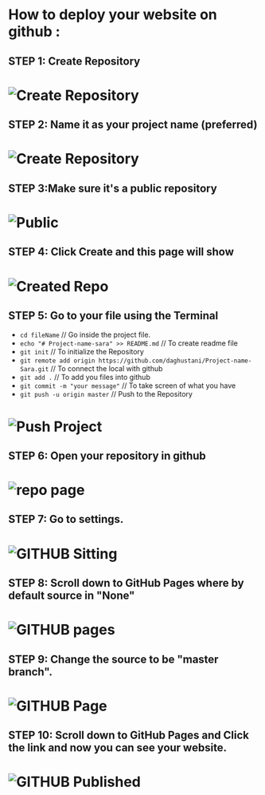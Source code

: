 # How to deploy your website on github : 
## STEP 1: Create Repository
# ![Create Repository](../images/1.png)    

## STEP 2: Name it as your project name (preferred) 
# ![Create Repository](/images/2.png)  

## STEP 3:Make sure it's a public repository
   # ![Public](/images/public.png)  

      
## STEP 4: Click Create and this page will show
  # ![Created Repo](/images/repo-page.png)

## STEP 5: Go to your file using the Terminal
- `cd fileName` // Go inside the project file. 
- `echo "# Project-name-sara" >> README.md` // To create readme file
- `git init` // To initialize the Repository
- `git remote add origin https://github.com/daghustani/Project-name-Sara.git` // To connect the local with github
- `git add .` // To add you files into github
- `git commit -m "your message"` // To take screen of what you have
- `git push -u origin master` // Push to the Repository

 # ![Push Project](/images/command.png)
    
## STEP 6: Open your repository in github
 # ![repo page](/images/repopage.png)

## STEP 7: Go to settings. 
# ![GITHUB Sitting](/images/settings.png)       

## STEP 8: Scroll down to GitHub Pages where by default source in "None" 
# ![GITHUB pages](/images/github-pages.png)  

## STEP 9: Change the source to be "master branch". 
 # ![GITHUB Page](/images/master.png)       
    
## STEP 10: Scroll down to GitHub Pages and Click the link and now you can see your website.
 # ![GITHUB Published](/images/published-ready.png)
     
